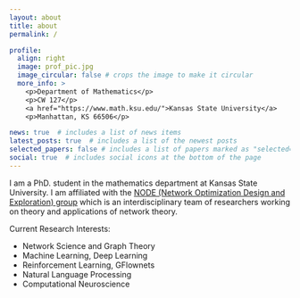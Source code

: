 ```yaml
---
layout: about
title: about
permalink: /

profile:
  align: right
  image: prof_pic.jpg
  image_circular: false # crops the image to make it circular
  more_info: >
    <p>Department of Mathematics</p>
    <p>CW 127</p>
    <a href="https://www.math.ksu.edu/">Kansas State University</a>
    <p>Manhattan, KS 66506</p>

news: true  # includes a list of news items
latest_posts: true  # includes a list of the newest posts
selected_papers: false # includes a list of papers marked as "selected={true}"
social: true  # includes social icons at the bottom of the page
---
```


I am a PhD. student in the mathematics department at Kansas State University. I am affiliated with the [NODE (Network Optimization Design and Exploration) group](https://math.ksu.edu/research/centers-groups/node-group/) which is an interdisciplinary team of researchers working on theory and applications of network theory.

Current Research Interests:
* Network Science and Graph Theory
* Machine Learning, Deep Learning
* Reinforcement Learning, GFlownets
* Natural Language Processing
* Computational Neuroscience

